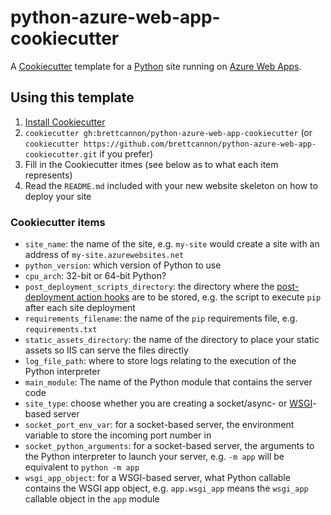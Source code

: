 # python-azure-web-app-cookiecutter

A [Cookiecutter](http://cookiecutter.readthedocs.io/) template for a
[Python](https://www.python.org/) site running on
[Azure Web Apps](https://azure.microsoft.com/en-us/services/app-service/web/).

## Using this template

1. [Install Cookiecutter](http://cookiecutter.readthedocs.io/en/latest/installation.html)
2. `cookiecutter gh:brettcannon/python-azure-web-app-cookiecutter`
   (or `cookiecutter https://github.com/brettcannon/python-azure-web-app-cookiecutter.git`
   if you prefer)
3. Fill in the Cookiecutter itmes (see below as to what each item
   represents)
4. Read the `README.md` included with your new website skeleton on how
   to deploy your site

### Cookiecutter items

- `site_name`: the name of the site, e.g. `my-site` would create a
  site with an address of `my-site.azurewebsites.net`
- `python_version`: which version of Python to use
- `cpu_arch`: 32-bit or 64-bit Python?
- `post_deployment_scripts_directory`: the directory where the
  [post-deployment action hooks](https://github.com/projectkudu/kudu/wiki/Post-Deployment-Action-Hooks)
  are to be stored, e.g. the script to execute `pip` after each site
  deployment
- `requirements_filename`: the name of the `pip` requirements file,
  e.g. `requirements.txt`
- `static_assets_directory`: the name of the directory to place your
  static assets so IIS can serve the files directly
- `log_file_path`: where to store logs relating to the execution of
  the Python interpreter
- `main_module`: The name of the Python module that contains the
  server code
- `site_type`: choose whether you are creating a socket/async- or
  [WSGI](https://docs.python.org/3/library/wsgiref.html#module-wsgiref)-based
  server
- `socket_port_env_var`: for a socket-based server, the environment
  variable to store the incoming port number in
- `socket_python_arguments`: for a socket-based server, the arguments
  to the Python interpreter to launch your server, e.g. `-m app` will
  be equivalent to `python -m app`
- `wsgi_app_object`: for a WSGI-based server, what Python callable
  contains the WSGI app object, e.g. `app.wsgi_app` means the
  `wsgi_app` callable object in the `app` module
